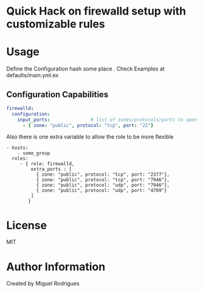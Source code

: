 # Quick Hack on firewalld setup  with customizable rules

# Usage

Define the Configuration hash some place . Check Examples at defaults/main.yml.ex

## Configuration Capabilities

```yaml
firewalld:
  configuration:
    input_ports:               # list of zones/protocols/ports to open
      - { zone: "public", protocol: "tcp", port: "22"}

```

Also there is one extra variable to allow the role to be more flexible

```
- hosts:
    - some_group
  roles:
     - { role: firewalld,
         extra_ports : [
           { zone: "public", protocol: "tcp", port: "2377"},
           { zone: "public", protocol: "tcp", port: "7946"},
           { zone: "public", protocol: "udp", port: "7946"},
           { zone: "public", protocol: "udp", port: "4789"}
         ]
        }
```

# License

MIT

# Author Information

Created by Miguel Rodrigues
